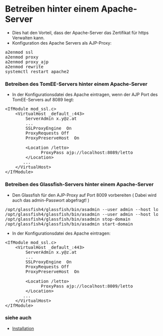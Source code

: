 # Betreiben hinter einem Apache-Server
* Dies hat den Vorteil, dass der Apache-Server das Zertifikat für https Verwalten kann.
* Konfiguration des Apache Servers als AJP-Proxy:
<pre>
a2enmod ssl
a2enmod proxy
a2enmod proxy_ajp
a2enmod rewrite
systemctl restart apache2
</pre>

###  Betreiben des TomEE-Servers hinter einem Apache-Server 
* In der Konfigurationsdatei des Apache eintragen, wenn der AJP Port des TomEE-Servers auf 8089 liegt:
<pre>
&lt;IfModule mod_ssl.c&gt;
    &lt;VirtualHost _default_:443&gt;
        ServerAdmin x.y@z.at
        ...
        SSLProxyEngine  On
        ProxyRequests Off
        ProxyPreserveHost  On
        
        &lt;Location /letto&gt;
              ProxyPass ajp://localhost:8089/letto
        &lt;/Location&gt;
       ...
    &lt;/VirtualHost&gt;
&lt;/IfModule&gt;
</pre>

###  Betreiben des Glassfish-Servers hinter einem Apache-Server 
* Den Glassfish für den AJP-Proxy auf Port 8009 vorbereiten ( Dabei wird auch das admin-Passwort abgefragt! )
<pre>
/opt/glassfish4/glassfish/bin/asadmin --user admin --host localhost --port 4848 create-http-listener --listeneraddress 0.0.0.0 --listenerport 8009 --defaultvs server jk-connector-8009
/opt/glassfish4/glassfish/bin/asadmin --user admin --host localhost --port 4848 set configs.config.server-config.network-config.network-listeners.network-listener.jk-connector-8009.jk-enabled=true
/opt/glassfish4/glassfish/bin/asadmin stop-domain
/opt/glassfish4/glassfish/bin/asadmin start-domain
</pre>
* In der Konfigurationsdatei des Apache eintragen:
<pre>
&lt;IfModule mod_ssl.c&gt;
    &lt;VirtualHost _default_:443&gt;
        ServerAdmin x.y@z.at
        ...
        SSLProxyEngine  On
        ProxyRequests Off
        ProxyPreserveHost  On
        
        &lt;Location /letto&gt;
              ProxyPass ajp://localhost:8009/letto
        &lt;/Location&gt;
       ...
    &lt;/VirtualHost&gt;
&lt;/IfModule&gt;
</pre>

###  siehe auch 
* [Installation](../Installation/index.md)

